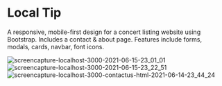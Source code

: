 # Local Tip

A responsive, mobile-first design for a concert listing website using Bootstrap. Includes a contact & about page. Features include forms, modals, cards, navbar, font icons.


![screencapture-localhost-3000-2021-06-15-23_01_01](https://user-images.githubusercontent.com/73765884/122153537-37cf8b80-ce31-11eb-9fc8-c99e9f22e265.png)
![screencapture-localhost-3000-2021-06-15-23_22_51](https://user-images.githubusercontent.com/73765884/122153624-59c90e00-ce31-11eb-9669-bd2758c175f1.png)
![screencapture-localhost-3000-contactus-html-2021-06-14-23_44_24](https://user-images.githubusercontent.com/73765884/122153930-ef649d80-ce31-11eb-8eb2-a7e95c538c4e.png)
